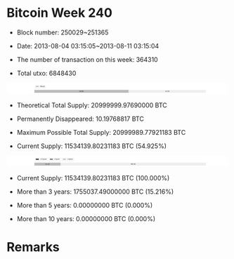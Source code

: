 # Bitcoin Week 240

- Block number: 250029~251365

- Date: 2013-08-04 03:15:05~2013-08-11 03:15:04

- The number of transaction on this week: 364310

- Total utxo: 6848430

![](../images/mined_week240.png)

- Theoretical Total Supply: 20999999.97690000 BTC

- Permanently Disappeared: 10.19768817 BTC

- Maximum Possible Total Supply: 20999989.77921183 BTC

- Current Supply: 11534139.80231183 BTC (54.925%)

![](../images/year_week240.png)


- Current Supply: 11534139.80231183 BTC (100.000%)

- More than 3 years: 1755037.49000000 BTC (15.216%)

- More than 5 years: 0.00000000 BTC (0.000%)

- More than 10 years: 0.00000000 BTC (0.000%)

# Remarks

